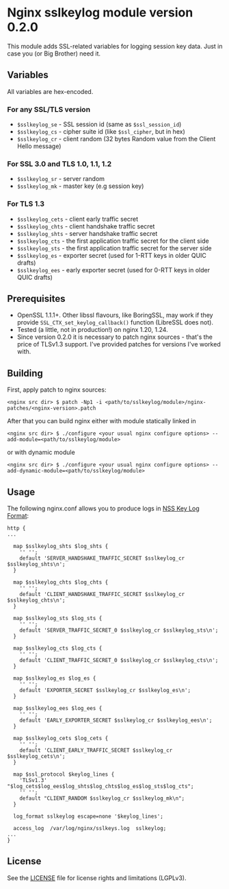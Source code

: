 # Nginx sslkeylog module version 0.2.0

This module adds SSL-related variables for logging session key data. Just in case you (or Big Brother) need it.

## Variables
All variables are hex-encoded.
### For any SSL/TLS version
- `$sslkeylog_se` - SSL session id (same as `$ssl_session_id`)
- `$sslkeylog_cs` - cipher suite id (like `$ssl_cipher`, but in hex)
- `$sslkeylog_cr` - client random (32 bytes Random value from the Client Hello message)
### For SSL 3.0 and TLS 1.0, 1.1, 1.2
- `$sslkeylog_sr` - server random
- `$sslkeylog_mk` - master key (e.g session key)
### For TLS 1.3
- `$sslkeylog_cets` - client early traffic secret
- `$sslkeylog_chts` - client handshake traffic secret
- `$sslkeylog_shts` - server handshake traffic secret
- `$sslkeylog_cts` - the first application traffic secret for the client side
- `$sslkeylog_sts` - the first application traffic secret for the server side
- `$sslkeylog_es` - exporter secret (used for 1-RTT keys in older QUIC drafts)
- `$sslkeylog_ees` - early exporter secret (used for 0-RTT keys in older QUIC drafts)

## Prerequisites
- OpenSSL 1.1.1+. Other libssl flavours, like BoringSSL, may work if they provide `SSL_CTX_set_keylog_callback()` function (LibreSSL does not).
- Tested (a little, not in production!) on nginx 1.20, 1.24.
- Since version 0.2.0 it is necessary to patch nginx sources - that's the price of TLSv1.3 support. I've provided patches for versions I've worked with.

## Building
First, apply patch to nginx sources:
```
<nginx src dir> $ patch -Np1 -i <path/to/sslkeylog/module>/nginx-patches/<nginx-version>.patch
```
After that you can build nginx either with module statically linked in
```
<nginx src dir> $ ./configure <your usual nginx configure options> --add-module=<path/to/sslkeylog/module>
```
or with dynamic module
```
<nginx src dir> $ ./configure <your usual nginx configure options> --add-dynamic-module=<path/to/sslkeylog/module>
```

## Usage
The following nginx.conf allows you to produce logs in [NSS Key Log Format](https://udn.realityripple.com/docs/Mozilla/Projects/NSS/Key_Log_Format):
```
http {
...

  map $sslkeylog_shts $log_shts {
    '' '';
    default 'SERVER_HANDSHAKE_TRAFFIC_SECRET $sslkeylog_cr $sslkeylog_shts\n';
  }

  map $sslkeylog_chts $log_chts {
    '' '';
    default 'CLIENT_HANDSHAKE_TRAFFIC_SECRET $sslkeylog_cr $sslkeylog_chts\n';
  }

  map $sslkeylog_sts $log_sts {
    '' '';
    default 'SERVER_TRAFFIC_SECRET_0 $sslkeylog_cr $sslkeylog_sts\n';
  }

  map $sslkeylog_cts $log_cts {
    '' '';
    default 'CLIENT_TRAFFIC_SECRET_0 $sslkeylog_cr $sslkeylog_cts\n';
  }

  map $sslkeylog_es $log_es {
    '' '';
    default 'EXPORTER_SECRET $sslkeylog_cr $sslkeylog_es\n';
  }

  map $sslkeylog_ees $log_ees {
    '' '';
    default 'EARLY_EXPORTER_SECRET $sslkeylog_cr $sslkeylog_ees\n';
  }

  map $sslkeylog_cets $log_cets {
    '' '';
    default 'CLIENT_EARLY_TRAFFIC_SECRET $sslkeylog_cr $sslkeylog_cets\n';
  }

  map $ssl_protocol $keylog_lines {
    'TLSv1.3' "$log_cets$log_ees$log_shts$log_chts$log_es$log_sts$log_cts";
    '' '';
    default "CLIENT_RANDOM $sslkeylog_cr $sslkeylog_mk\n";
  }

  log_format sslkeylog escape=none '$keylog_lines';

  access_log  /var/log/nginx/sslkeys.log  sslkeylog;
...
}
```

## License

See the [LICENSE](LICENSE.md) file for license rights and limitations (LGPLv3).

